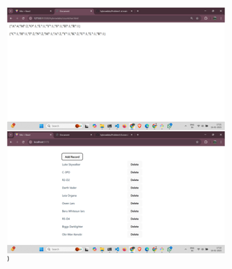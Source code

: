 ![logo](https://github.com/pawanpinjari/hybrowlabs/blob/main/Problem1/Screenshot%20(29).png)
![logo](https://github.com/pawanpinjari/hybrowlabs/blob/main/problem2/Screenshot%20(30).png))
